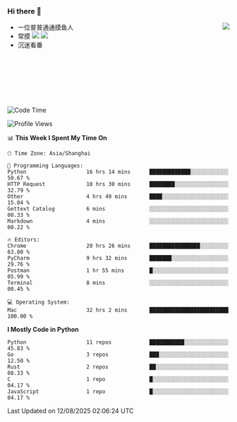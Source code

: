 ### Hi there 👋


<a href="https://github.com/yanlc39">
  <img align="right" src="https://github-readme-stats.vercel.app/api?username=yanlc39&show_icons=true&hide_border=true&icon_color=586069&title_color=a0a9af">
</a>

- 一位普普通通摸鱼人
- 常摸 ![](https://img.shields.io/badge/-Python-3e74a2?style=flat-square&logo=Python&logoColor=fff) ![](https://img.shields.io/badge/-C%2B%2B-brightgreen?style=flat-square)
- 沉迷看番



<br><br><br><br><br><br>


<!--START_SECTION:waka-->
![Code Time](http://img.shields.io/badge/Code%20Time-1%2C544%20hrs%205%20mins-blue)

![Profile Views](http://img.shields.io/badge/Profile%20Views-0-blue)

📊 **This Week I Spent My Time On** 

```text
🕑︎ Time Zone: Asia/Shanghai

💬 Programming Languages: 
Python                   16 hrs 14 mins      █████████████░░░░░░░░░░░░   50.67 % 
HTTP Request             10 hrs 30 mins      ████████░░░░░░░░░░░░░░░░░   32.79 % 
Other                    4 hrs 49 mins       ████░░░░░░░░░░░░░░░░░░░░░   15.04 % 
Gettext Catalog          6 mins              ░░░░░░░░░░░░░░░░░░░░░░░░░   00.33 % 
Markdown                 4 mins              ░░░░░░░░░░░░░░░░░░░░░░░░░   00.22 % 

🔥 Editors: 
Chrome                   20 hrs 26 mins      ████████████████░░░░░░░░░   63.80 % 
PyCharm                  9 hrs 32 mins       ███████░░░░░░░░░░░░░░░░░░   29.76 % 
Postman                  1 hr 55 mins        █░░░░░░░░░░░░░░░░░░░░░░░░   05.99 % 
Terminal                 8 mins              ░░░░░░░░░░░░░░░░░░░░░░░░░   00.45 % 

💻 Operating System: 
Mac                      32 hrs 2 mins       █████████████████████████   100.00 % 
```

**I Mostly Code in Python** 

```text
Python                   11 repos            ███████████░░░░░░░░░░░░░░   45.83 % 
Go                       3 repos             ███░░░░░░░░░░░░░░░░░░░░░░   12.50 % 
Rust                     2 repos             ██░░░░░░░░░░░░░░░░░░░░░░░   08.33 % 
C                        1 repo              █░░░░░░░░░░░░░░░░░░░░░░░░   04.17 % 
JavaScript               1 repo              █░░░░░░░░░░░░░░░░░░░░░░░░   04.17 % 
```




 Last Updated on 12/08/2025 02:06:24 UTC
<!--END_SECTION:waka-->
